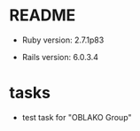 # README

* Ruby version: 2.7.1p83

* Rails version: 6.0.3.4

# tasks
* test task for "OBLAKO Group"